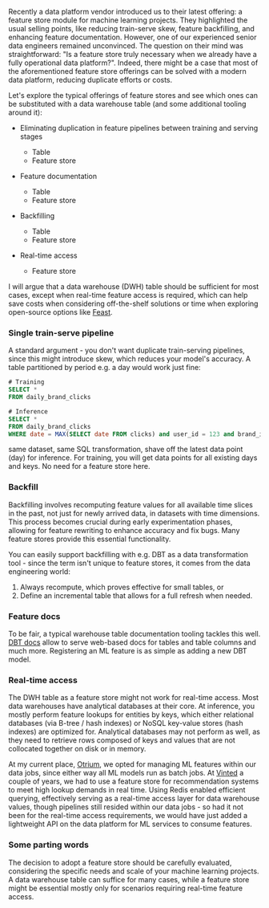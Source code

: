 Recently a data platform vendor introduced us to their latest offering: a feature store module for machine learning projects. They highlighted the usual selling points, like reducing train-serve skew, feature backfilling, and enhancing feature documentation. However, one of our experienced senior data engineers remained unconvinced. The question on their mind was straightforward: "Is a feature store truly necessary when we already have a fully operational data platform?". Indeed, there might be a case that most of the aforementioned feature store offerings can be solved with a modern data platform, reducing duplicate efforts or costs.

Let's explore the typical offerings of feature stores and see which ones can be substituted with a data warehouse table (and some additional tooling around it):

* Eliminating duplication in feature pipelines between training and serving stages
  * Table
  * Feature store
* Feature documentation
  * Table
  * Feature store

* Backfilling
  * Table
  * Feature store
* Real-time access
  * Feature store

I will argue that a data warehouse (DWH) table should be sufficient for most cases, except when real-time feature access is required, which can help save costs when considering off-the-shelf solutions or time when exploring open-source options like [Feast](https://github.com/feast-dev/feast).

### Single train-serve pipeline

A standard argument - you don't want duplicate train-serving pipelines, since this might introduce skew, which reduces your model's accuracy. A table partitioned by period e.g. a day would work just fine:

```sql
# Training
SELECT *
FROM daily_brand_clicks

# Inference
SELECT *
FROM daily_brand_clicks
WHERE date = MAX(SELECT date FROM clicks) and user_id = 123 and brand_id = 456
```

same dataset, same SQL transformation, shave off the latest data point (day) for inference. For training, you will get data points for all existing days and keys. No need for a feature store here.

###  Backfill

Backfilling involves recomputing feature values for all available time slices in the past, not just for newly arrived data, in datasets with time dimensions. This process becomes crucial during early experimentation phases, allowing for feature rewriting to enhance accuracy and fix bugs. Many feature stores provide this essential functionality.

You can easily support backfilling with e.g. DBT as a data transformation tool - since the term isn't unique to feature stores, it comes from the data engineering world:

1. Always recompute, which proves effective for small tables, or
2. Define an incremental table that allows for a full refresh when needed.

### Feature docs

To be fair, a typical warehouse table documentation tooling tackles this well. [DBT docs](https://docs.getdbt.com/reference/commands/cmd-docs) allow to serve web-based docs for tables and table columns and much more. Registering an ML feature is as simple as adding a new DBT model.

### Real-time access

The DWH table as a feature store might not work for real-time access. Most data warehouses have analytical databases at their core. At inference, you mostly perform feature lookups for entities by keys, which either relational databases (via B-tree / hash indexes) or NoSQL key-value stores (hash indexes) are optimized for. Analytical databases may not perform as well, as they need to retrieve rows composed of keys and values that are not collocated together on disk or in memory.

At my current place, [Otrium](https://www.otrium.com/men/home), we opted for managing ML features within our data jobs, since either way all ML models run as batch jobs. At [Vinted](https://www.vinted.fr/) a couple of years, we had to use a feature store for recommendation systems to meet high lookup demands in real time. Using Redis enabled efficient querying, effectively serving as a real-time access layer for data warehouse values, though pipelines still resided within our data jobs - so had it not been for the real-time access requirements, we would have just added a lightweight API on the data platform for ML services to consume features.

### Some parting words

The decision to adopt a feature store should be carefully evaluated, considering the specific needs and scale of your machine learning projects. A data warehouse table can suffice for many cases, while a feature store might be essential mostly only for scenarios requiring real-time feature access.